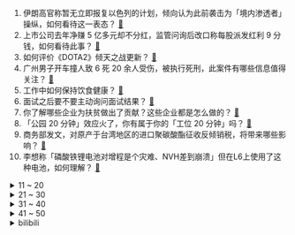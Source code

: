 1. 伊朗高官称暂无立即报复以色列的计划，倾向认为此前袭击为「境内渗透者」操纵，如何看待这一表态？ [:link:](https://www.zhihu.com/question/653465573)
2. 上市公司去年净赚 5 亿多元却不分红，监管问询后改口称每股派发红利 9 分钱，如何看待此事？ [:link:](https://www.zhihu.com/question/653423591)
3. 如何评价《DOTA2》倾天之战更新？ [:link:](https://www.zhihu.com/question/653415071)
4. 广州男子开车撞人致 6 死 20 余人受伤，被执行死刑，此案件有哪些信息值得关注？ [:link:](https://www.zhihu.com/question/653415813)
5. 工作中如何保持饮食健康？ [:link:](https://www.zhihu.com/question/653366456)
6. 面试之后要不要主动询问面试结果？ [:link:](https://www.zhihu.com/question/651409393)
7. 你了解哪些企业为扶贫做出了贡献？这些企业都是怎么做的？ [:link:](https://www.zhihu.com/question/397401346)
8. 「公园 20 分钟」效应火了，你有属于你的「工位 20 分钟」吗？ [:link:](https://www.zhihu.com/question/653126886)
9. 商务部发文，对原产于台湾地区的进口聚碳酸酯征收反倾销税，将带来哪些影响？ [:link:](https://www.zhihu.com/question/653445809)
10. 李想称「磷酸铁锂电池对增程是个灾难、NVH差到崩溃」但在L6上使用了这种电池，如何理解？ [:link:](https://www.zhihu.com/question/653416702)
<details>
<summary>11 ~ 20</summary>

11. 俄国防部：俄军一架 图-22M3 远程战略轰炸机坠毁，哪些信息值得关注？ [:link:](https://www.zhihu.com/question/653433713)
12. 多所高校强基计划明确「高考数学单科高分即可破格入围」，数学单科为王的时代来了吗？ [:link:](https://www.zhihu.com/question/653099359)
13. S赛总决赛改为BO7 历届亚军谁最有可能反败为胜? [:link:](https://www.zhihu.com/question/652813553)
14. 如果社保可一次性补缴17万元，退休月可领1400多，值得办理吗？ [:link:](https://www.zhihu.com/question/625715171)
15. 新能源渗透率突破50%，燃油车即将成为历史？这将对国内产业与日常生活产生哪些影响？ [:link:](https://www.zhihu.com/question/653437733)
16. 现在从事哪些行业，二十年后才不会被人工智能取代？ [:link:](https://www.zhihu.com/question/645829303)
17. 证监会发文，调降基金股票交易佣金费率，降低基金管理人证券交易佣金分配比例上限，有何影响？如何解读？ [:link:](https://www.zhihu.com/question/653457469)
18. 除了不熬夜以外，还有哪些护肤好习惯坚持下来皮肤会变好？ [:link:](https://www.zhihu.com/question/649377557)
19. 体制内最吸引人的一点是什么？ [:link:](https://www.zhihu.com/question/652249997)
20. 大家觉得美和漂亮的区别在哪里？ [:link:](https://www.zhihu.com/question/269284313)
</details>
<details>
<summary>21 ~ 30</summary>

21. 轻断食减肥法真的有效吗？有哪些注意事项和潜在风险？ [:link:](https://www.zhihu.com/question/653227348)
22. 如何评价「浪姐 5」《乘风 2024》第一期？ [:link:](https://www.zhihu.com/question/653424183)
23. 如何评价李现、任敏主演的电视剧《群星闪耀时》？ [:link:](https://www.zhihu.com/question/653028915)
24. 在你们的方言里，有哪些有意思或者偏门的文字，都是什么含义？ [:link:](https://www.zhihu.com/question/650449021)
25. AI4Science 目前是原来搞 Science 的做得更好，还是搞 AI 的做得更好？ [:link:](https://www.zhihu.com/question/653239898)
26. 张朝阳直播慢跑五公里已坚持超23天，解锁北京多个景点，「减肚子、瘦脸」明显，运动都能带来哪些变化？ [:link:](https://www.zhihu.com/question/653420108)
27. U23 亚洲杯，国奥 0:2 韩国，仅存理论出线可能，于金永、王玉栋两门将替补中锋，如何评价本场比赛？ [:link:](https://www.zhihu.com/question/653471800)
28. 文笔挑战：“携一缕春风望远”，如何接下句？ [:link:](https://www.zhihu.com/question/653409208)
29. 发现自己因为恐惧社交的负面反馈，所以逃避社交，怎么改变呢？ [:link:](https://www.zhihu.com/question/653266174)
30. 猫能不能越打越乖? [:link:](https://www.zhihu.com/question/651983520)
</details>
<details>
<summary>31 ~ 40</summary>

31. 重庆通报燃气费多计多收问题，立案调查 14 件、多收取的燃气费将全额退款，如何看待此事？ [:link:](https://www.zhihu.com/question/653476373)
32. 如何看待「越来越多职场人转行去做轻体力工作」？职业路径有「断档」这一说吗？ [:link:](https://www.zhihu.com/question/653020039)
33. 在城区里骑自行车买山地车好还是公路车好？ [:link:](https://www.zhihu.com/question/653026680)
34. 两个上司有矛盾我夹在中间怎么办? [:link:](https://www.zhihu.com/question/652952171)
35. 网传「湘潭大学学生被投毒」， 警方通报「张某某因器官衰竭死亡，同寝室友已被刑拘」，哪些信息值得关注？ [:link:](https://www.zhihu.com/question/653511625)
36. 你觉得宠物会因为生活贫困而嫌弃自己的家吗？ [:link:](https://www.zhihu.com/question/652221329)
37. 如何看待樊振东澳门冠军赛止步四强状态？ [:link:](https://www.zhihu.com/question/653463947)
38. 为什么部分同学倾向土博+国外博后而不是直接国外读博？ [:link:](https://www.zhihu.com/question/652712025)
39. 面试被问「你有哪些缺点」时，是说实话还是说些套话？ [:link:](https://www.zhihu.com/question/651409610)
40. 为什么黑猩猩会吃猴子？ [:link:](https://www.zhihu.com/question/23990412)
</details>
<details>
<summary>41 ~ 50</summary>

41. 你们的方言中“椅、以、蚁、乙”这四个字同音吗？ [:link:](https://www.zhihu.com/question/650788295)
42. 广东清远遭暴雨出现「绿色天空」，为何会这样？近期强对流天气为何如此频繁？ [:link:](https://www.zhihu.com/question/653440301)
43. VC 美白靠谱吗，为啥我越吃越黑？ [:link:](https://www.zhihu.com/question/648879988)
44. 心态对人生会有哪些影响？ [:link:](https://www.zhihu.com/question/653478412)
45. 如何评价米哈游《星穹铁道》周年庆免费抽30w份周边? [:link:](https://www.zhihu.com/question/653425912)
46. 机械键盘手感好是一个炒作吗？ [:link:](https://www.zhihu.com/question/265186346)
47. 如何评价2023-2024赛季 NBA 附加赛勇士球员汤普森克莱0分4板1助攻，投篮0/10的表现？ [:link:](https://www.zhihu.com/question/653219699)
48. 不歌颂苦难却要将苦难视为成长的阶梯，这矛盾吗？ [:link:](https://www.zhihu.com/question/653201378)
49. 姐妹们有没有适合化妆新手党的化妆品推荐啊？ [:link:](https://www.zhihu.com/question/648104937)
50. 招聘HR每天看简历不枯燥吗？ [:link:](https://www.zhihu.com/question/649522145)
</details><details>
<summary>bilibili</summary>

</details>